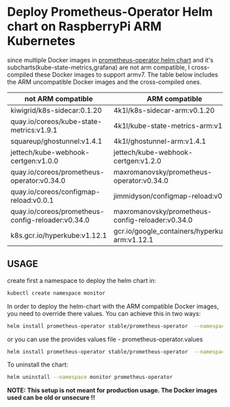 # Deploy Prometheus-Operator Helm chart on RaspberryPi ARM Kubernetes
since multiple Docker images in  [prometheus-operator helm chart](https://github.com/helm/charts/tree/master/stable/prometheus-operator) and it's subcharts(kube-state-metrics,grafana) are not arm compatible, I cross-compiled these Docker images to support armv7. The table below includes the ARM uncompatible Docker images and the cross-compiled ones.

|    not ARM compatible                             |          ARM compatible                          |
|---------------------------------------------------|--------------------------------------------------|
| kiwigrid/k8s-sidecar:0.1.20                       | 4k1l/k8s-sidecar-arm:v0.1.20                     |
| quay.io/coreos/kube-state-metrics:v1.9.1          | 4k1l/kube-state-metrics-arm:v1.9.3               |
| squareup/ghostunnel:v1.4.1                        | 4k1l/ghostunnel-arm:v1.4.1                       |
| jettech/kube-webhook-certgen:v1.0.0               | jettech/kube-webhook-certgen:v1.2.0              |
| quay.io/coreos/prometheus-operator:v0.34.0        | maxromanovsky/prometheus-operator:v0.34.0        |
| quay.io/coreos/configmap-reload:v0.0.1            | jimmidyson/configmap-reload:v0.3.0               |
| quay.io/coreos/prometheus-config-reloader:v0.34.0 | maxromanovsky/prometheus-config-reloader:v0.34.0 |
| k8s.gcr.io/hyperkube:v1.12.1                      | gcr.io/google_containers/hyperkube-arm:v1.12.1   |

## USAGE

create first a namespace to deploy the helm chart in:

```bash
kubectl create namespace monitor
```

In order to deploy the helm-chart with the ARM compatible Docker images, you need to override there values. You can achieve this in two ways:

```bash
helm install prometheus-operator stable/prometheus-operator  --namespace monitor --set grafana.sidecar.image=4k1l/k8s-sidecar-arm:v0.1.20 --set kube-state-metrics.image.repository=4k1l/kube-state-metrics-arm --set kube-state-metrics.image.tag=v1.9.3 --set prometheusOperator.tlsProxy.image.repository=4k1l/ghostunnel-arm  --set prometheusOperator.admissionWebhooks.patch.image.repository=jettech/kube-webhook-certgen --set prometheusOperator.admissionWebhooks.patch.image.tag=v1.2.0 --set prometheusOperator.image.repository=maxromanovsky/prometheus-operator --set prometheusOperator.configmapReloadImage.repository=jimmidyson/configmap-reload --set prometheusOperator.configmapReloadImage.tag=v0.3.0 --set prometheusOperator.prometheusConfigReloaderImage.repository=maxromanovsky/prometheus-config-reloader --set prometheusOperator.hyperkubeImage.repository=gcr.io/google_containers/hyperkube-arm --set prometheusOperator.tlsProxy.enabled=false --set prometheusOperator.admissionWebhooks.enabled=false
```
or you can use the provides values file - prometheus-operator.values

```bash
helm install prometheus-operator stable/prometheus-operator  --namespace monitor --values prometheus-operator.values --set prometheusOperator.tlsProxy.enabled=false --set prometheusOperator.admissionWebhooks.enabled=false
```

To uninstall the chart:

```bash
helm uninstall --namespace monitor prometheus-operator
```

**NOTE: This setup is not meant for production usage. The Docker images used can be old or unsecure !!**

